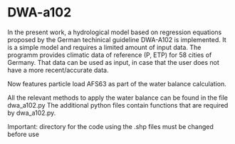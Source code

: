 # DWA-a102
In the present work, a hydrological model based on regression equations proposed by the German techinical guideline DWA-A102 is implemented. It is a simple model and requires a limited amount of input data. The programm provides climatic data of reference (P, ETP) for 58 cities of Germany. That data can be used as input, in case that the user does not have a more recent/accurate data.

Now features particle load AFS63 as part of the water balance calculation.

All the relevant methods to apply the water balance can be found in the file dwa_a102.py
The additional python files contain functions that are required by dwa_a102.py.

Important: directory for the code using the .shp files must be changed before use